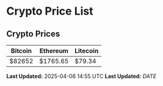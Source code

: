 # Crypto Price List

## Crypto Prices
| Bitcoin | Ethereum | Litecoin |
| ------- | -------- | -------- |
| $82652 | $1765.65 | $79.34 |
**Last Updated:** 2025-04-06 14:55 UTC
**Last Updated:** $DATE$
